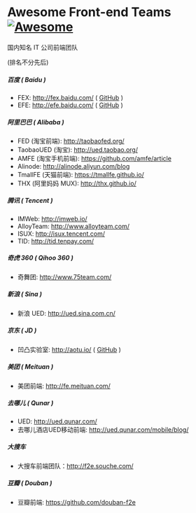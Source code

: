 # Awesome Front-end Teams [![Awesome](https://cdn.rawgit.com/sindresorhus/awesome/d7305f38d29fed78fa85652e3a63e154dd8e8829/media/badge.svg)](https://github.com/sindresorhus/awesome)

国内知名 IT 公司前端团队

(排名不分先后)

##### 百度 ( Baidu )

- FEX: http://fex.baidu.com/ ( [GitHub](https://github.com/fex-team/) )
- EFE: http://efe.baidu.com/ ( [GitHub](https://github.com/ecomfe) )

##### 阿里巴巴 ( Alibaba )

- FED (淘宝前端): http://taobaofed.org/
- TaobaoUED (淘宝): http://ued.taobao.org/
- AMFE (淘宝手机前端): https://github.com/amfe/article
- Alinode: http://alinode.aliyun.com/blog
- TmallFE (天猫前端): https://tmallfe.github.io/
- THX (阿里妈妈 MUX): http://thx.github.io/

##### 腾讯 ( Tencent )

- IMWeb: http://imweb.io/
- AlloyTeam: http://www.alloyteam.com/
- ISUX: http://isux.tencent.com/
- TID: http://tid.tenpay.com/

##### 奇虎 360 ( Qihoo 360 )

- 奇舞团: http://www.75team.com/

##### 新浪 ( Sina )

- 新浪 UED: http://ued.sina.com.cn/

##### 京东 ( JD )

- 凹凸实验室: http://aotu.io/ ( [GitHub](https://github.com/o2team/) )

##### 美团 ( Meituan )

- 美团前端: http://fe.meituan.com/

##### 去哪儿 ( Qunar )

- UED: http://ued.qunar.com/
- 去哪儿酒店UED移动前端: http://ued.qunar.com/mobile/blog/

##### 大搜车

- 大搜车前端团队：http://f2e.souche.com/

##### 豆瓣 ( Douban )

- 豆瓣前端: https://github.com/douban-f2e
